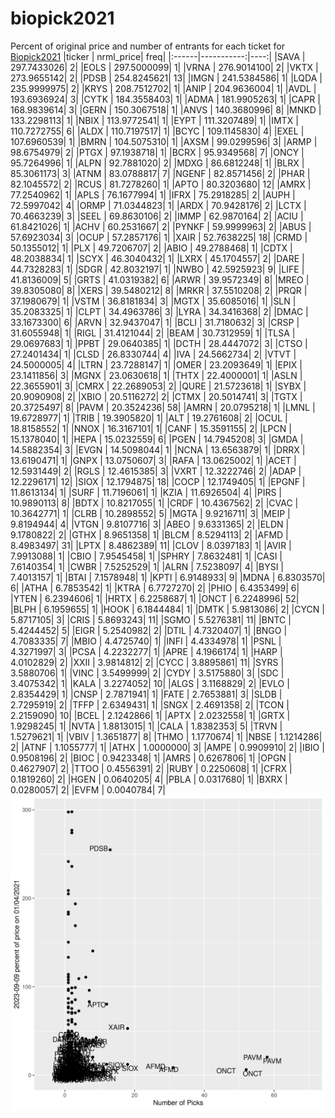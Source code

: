 # biopick2021
Percent of original price and number of entrants for each ticket for [Biopick2021](https://twitter.com/hashtag/Biopick2021)
|ticker |  nrml_price| freq|
|:------|-----------:|----:|
|SAVA   | 297.7433026|    2|
|EOLS   | 297.5000099|    1|
|VRNA   | 276.9014100|    2|
|VKTX   | 273.9655142|    2|
|PDSB   | 254.8245621|   13|
|IMGN   | 241.5384586|    1|
|LQDA   | 235.9999975|    2|
|KRYS   | 208.7512702|    1|
|ANIP   | 204.9636004|    1|
|AVDL   | 193.6936924|    3|
|CYTK   | 184.3558403|    1|
|ADMA   | 181.9905263|    1|
|CAPR   | 168.9839614|    3|
|GERN   | 150.3067518|    1|
|ANVS   | 140.3680996|    8|
|MNKD   | 133.2298113|    1|
|NBIX   | 113.9772541|    1|
|EYPT   | 111.3207489|    1|
|IMTX   | 110.7272755|    6|
|ALDX   | 110.7197517|    1|
|BCYC   | 109.1145830|    4|
|EXEL   | 107.6960539|    1|
|BMRN   | 104.5075310|    1|
|AXSM   |  99.0299596|    3|
|ARMP   |  98.6754979|    2|
|PTGX   |  97.1938718|    1|
|BCRX   |  95.9349568|    7|
|ONCY   |  95.7264996|    1|
|ALPN   |  92.7881020|    2|
|MDXG   |  86.6812248|    1|
|BLRX   |  85.3061173|    3|
|ATNM   |  83.0788817|    7|
|NGENF  |  82.8571456|    2|
|PHAR   |  82.1045572|    2|
|RCUS   |  81.7278260|    1|
|APTO   |  80.3203680|   12|
|AMRX   |  77.2540962|    1|
|APLS   |  76.1677994|    1|
|IFRX   |  75.2918285|    2|
|AUPH   |  72.5997042|    4|
|ORMP   |  71.0344823|    1|
|ARDX   |  70.9428176|    2|
|LCTX   |  70.4663239|    3|
|SEEL   |  69.8630106|    2|
|IMMP   |  62.9870164|    2|
|ACIU   |  61.8421026|    1|
|ACHV   |  60.2531667|    2|
|PYNKF  |  59.9999963|    2|
|ABUS   |  57.6923034|    3|
|OCUP   |  57.2857176|    1|
|XAIR   |  52.7638225|   18|
|CRMD   |  50.1355012|    1|
|PLX    |  49.7206707|    2|
|ABIO   |  49.2788468|    1|
|CDTX   |  48.2038834|    1|
|SCYX   |  46.3040432|    1|
|LXRX   |  45.1704557|    2|
|DARE   |  44.7328283|    1|
|SDGR   |  42.8032197|    1|
|NWBO   |  42.5925923|    9|
|LIFE   |  41.8136009|    5|
|GRTS   |  41.0319382|    6|
|ARWR   |  39.9572349|    8|
|MREO   |  39.8305080|    8|
|XERS   |  39.5480212|    8|
|MRKR   |  37.5510208|    2|
|PRQR   |  37.1980679|    1|
|VSTM   |  36.8181834|    3|
|MGTX   |  35.6085016|    1|
|SLN    |  35.2083325|    1|
|CLPT   |  34.4963786|    3|
|LYRA   |  34.3416368|    2|
|DMAC   |  33.1673300|    6|
|ARVN   |  32.9437047|    1|
|BCLI   |  31.7180632|    3|
|CRSP   |  31.6055948|    1|
|RIGL   |  31.4121044|    2|
|BEAM   |  30.7312959|    1|
|TLSA   |  29.0697683|    1|
|PPBT   |  29.0640385|    1|
|DCTH   |  28.4447072|    3|
|CTSO   |  27.2401434|    1|
|CLSD   |  26.8330744|    4|
|IVA    |  24.5662734|    2|
|VTVT   |  24.5000005|    4|
|LTRN   |  23.7288147|    1|
|OMER   |  23.2093649|    1|
|EPIX   |  23.1411856|    3|
|MGNX   |  23.0630618|    1|
|THTX   |  22.4000001|    1|
|ASLN   |  22.3655901|    3|
|CMRX   |  22.2689053|    2|
|QURE   |  21.5723618|    1|
|SYBX   |  20.9090908|    2|
|XBIO   |  20.5116272|    2|
|CTMX   |  20.5014741|    3|
|TGTX   |  20.3725497|    8|
|PAVM   |  20.3524236|   58|
|AMRN   |  20.0795218|    1|
|LMNL   |  19.6728977|    1|
|TRIB   |  19.3905820|    1|
|ALT    |  19.2761608|    2|
|OCUL   |  18.8158552|    1|
|NNOX   |  16.3167101|    1|
|CANF   |  15.3591155|    2|
|LPCN   |  15.1378040|    1|
|HEPA   |  15.0232559|    6|
|PGEN   |  14.7945208|    3|
|GMDA   |  14.5882354|    3|
|EVGN   |  14.5098044|    1|
|NCNA   |  13.6563879|    1|
|DRRX   |  13.6190471|    1|
|GNPX   |  13.0750607|    3|
|RAFA   |  13.0625002|    1|
|ACET   |  12.5931449|    2|
|RGLS   |  12.4615385|    3|
|VXRT   |  12.3222746|    2|
|ADAP   |  12.2296171|   12|
|SIOX   |  12.1794875|   18|
|COCP   |  12.1749405|    1|
|EPGNF  |  11.8613134|    1|
|SURF   |  11.7196061|    1|
|KZIA   |  11.6926504|    4|
|PIRS   |  10.9890113|    8|
|BDTX   |  10.8217055|    1|
|CRDF   |  10.4367562|    2|
|CVAC   |  10.3642771|    1|
|CLRB   |  10.2898552|    5|
|MGTA   |   9.9216711|    3|
|MEIP   |   9.8194944|    4|
|VTGN   |   9.8107716|    3|
|ABEO   |   9.6331365|    2|
|ELDN   |   9.1780822|    2|
|GTHX   |   8.9651358|    1|
|BLCM   |   8.5294113|    2|
|AFMD   |   8.4983497|   31|
|LPTX   |   8.4862389|   11|
|CLOV   |   8.0397183|    1|
|AVIR   |   7.9913088|    1|
|CBIO   |   7.9545458|    1|
|SPHRY  |   7.8632481|    1|
|CASI   |   7.6140354|    1|
|CWBR   |   7.5252529|    1|
|ALRN   |   7.5238097|    4|
|BYSI   |   7.4013157|    1|
|BTAI   |   7.1578948|    1|
|KPTI   |   6.9148933|    9|
|MDNA   |   6.8303570|    6|
|ATHA   |   6.7853542|    1|
|KTRA   |   6.7727270|    2|
|PHIO   |   6.4353499|    6|
|YTEN   |   6.2394606|    1|
|HRTX   |   6.2258687|    1|
|ONCT   |   6.2248996|   52|
|BLPH   |   6.1959655|    1|
|HOOK   |   6.1844484|    1|
|DMTK   |   5.9813086|    2|
|CYCN   |   5.8717105|    3|
|CRIS   |   5.8693243|   11|
|SGMO   |   5.5276381|   11|
|BNTC   |   5.4244452|    5|
|EIGR   |   5.2540982|    2|
|DTIL   |   4.7320407|    1|
|BNGO   |   4.7083335|    7|
|MBIO   |   4.4725740|    1|
|INFI   |   4.4334978|    1|
|PSNL   |   4.3271997|    3|
|PCSA   |   4.2232277|    1|
|APRE   |   4.1966174|    1|
|HARP   |   4.0102829|    2|
|XXII   |   3.9814812|    2|
|CYCC   |   3.8895861|   11|
|SYRS   |   3.5880706|    1|
|VINC   |   3.5499999|    2|
|CYDY   |   3.5175880|    3|
|SDC    |   3.4075342|    1|
|KALA   |   3.2274052|   10|
|ALGS   |   3.1168829|    2|
|EVLO   |   2.8354429|    1|
|CNSP   |   2.7871941|    1|
|FATE   |   2.7653881|    3|
|SLDB   |   2.7295919|    2|
|TFFP   |   2.6349431|    1|
|SNGX   |   2.4691358|    2|
|TCON   |   2.2159090|   10|
|BCEL   |   2.1242866|    1|
|APTX   |   2.0232558|    1|
|GRTX   |   1.9298245|    1|
|NVTA   |   1.8813015|    1|
|CALA   |   1.8382353|    5|
|TRVN   |   1.5279621|    1|
|VBIV   |   1.3651877|    8|
|THMO   |   1.1770674|    1|
|NBSE   |   1.1214286|    2|
|ATNF   |   1.1055777|    1|
|ATHX   |   1.0000000|    3|
|AMPE   |   0.9909910|    2|
|IBIO   |   0.9508196|    2|
|BIOC   |   0.9423348|    1|
|AMRS   |   0.6267806|    1|
|OPGN   |   0.4627907|    2|
|TTOO   |   0.4556391|    2|
|RUBY   |   0.2250608|    1|
|CFRX   |   0.1819260|    2|
|HGEN   |   0.0640205|    4|
|PBLA   |   0.0317680|    1|
|BXRX   |   0.0280057|    2|
|EVFM   |   0.0040784|    7|
![retvspicks](biopicks.png?raw=true)
